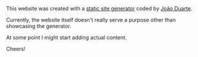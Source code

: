 This website was created with a [static site generator](https://github.com/jduar/static_page_generator) coded by [João Duarte](https://github.com/jduar).

Currently, the website itself doesn't really serve a purpose other than showcasing the generator.

At some point I might start adding actual content.

Cheers!
